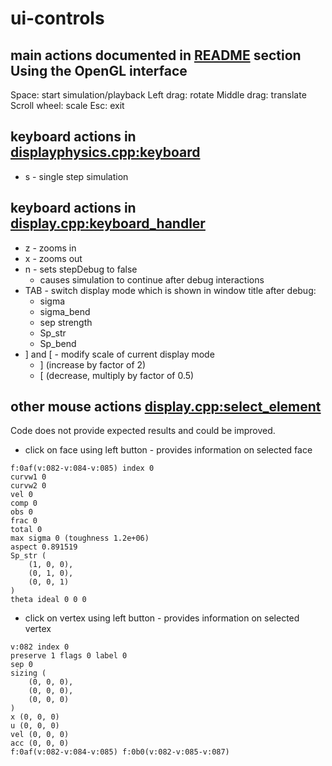 # ui-controls

## main actions documented in [README](../..README) section  Using the OpenGL interface

Space:          start simulation/playback
Left drag:      rotate
Middle drag:    translate
Scroll wheel:   scale
Esc:            exit

## keyboard actions in [displayphysics.cpp:keyboard](../../src/displayphysics.cpp) 
  * s - single step simulation 

## keyboard actions in [display.cpp:keyboard_handler](../../src/display.cpp)
  * z - zooms in 
  * x - zooms out 
  * n - sets stepDebug to false 
    * causes simulation to continue after debug interactions
  * TAB - switch display mode which is shown in window title after debug: 
    * sigma
    * sigma_bend
    * sep strength
    * Sp_str
    * Sp_bend
  * ] and [ - modify scale of current display mode
    * ] (increase by factor of 2) 
    * [ (decrease, multiply by factor of 0.5)  
  
## other mouse actions [display.cpp:select_element](../../src/display.cpp)
Code does not provide expected results and could be improved.  
  * click on face using left button - provides information on selected face 
```
f:0af(v:082-v:084-v:085) index 0
curvw1 0
curvw2 0
vel 0
comp 0
obs 0
frac 0
total 0
max sigma 0 (toughness 1.2e+06)
aspect 0.891519
Sp_str (
    (1, 0, 0),
    (0, 1, 0),
    (0, 0, 1)
)
theta ideal 0 0 0  
```
  * click on vertex using left button - provides information on selected vertex
```
v:082 index 0
preserve 1 flags 0 label 0
sep 0
sizing (
    (0, 0, 0),
    (0, 0, 0),
    (0, 0, 0)
)
x (0, 0, 0)
u (0, 0, 0)
vel (0, 0, 0)
acc (0, 0, 0)
f:0af(v:082-v:084-v:085) f:0b0(v:082-v:085-v:087)   
```
    
